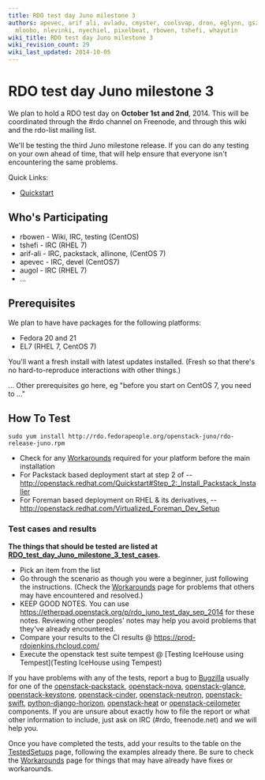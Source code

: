 ```yaml
---
title: RDO test day Juno milestone 3
authors: apevec, arif ali, avladu, cmyster, coolsvap, dron, eglynn, gszasz, mabrams,
  mloobo, nlevinki, nyechiel, pixelbeat, rbowen, tshefi, whayutin
wiki_title: RDO test day Juno milestone 3
wiki_revision_count: 29
wiki_last_updated: 2014-10-05
---
```


# RDO test day Juno milestone 3

We plan to hold a RDO test day on **October 1st and 2nd**, 2014. This will be coordinated through the #rdo channel on Freenode, and through this wiki and the rdo-list mailing list.

We'll be testing the third Juno milestone release. If you can do any testing on your own ahead of time, that will help ensure that everyone isn't encountering the same problems.

Quick Links:

*   [Quickstart](Quickstart)

## Who's Participating

*   rbowen - Wiki, IRC, testing (CentOS)
*   tshefi - IRC (RHEL 7)
*   arif-ali - IRC, packstack, allinone, (CentOS 7)
*   apevec - IRC, devel (CentOS7)
*   augol - IRC (RHEL 7)
*   ...

## Prerequisites

We plan to have have packages for the following platforms:

*   Fedora 20 and 21
*   EL7 (RHEL 7, CentOS 7)

You'll want a fresh install with latest updates installed. (Fresh so that there's no hard-to-reproduce interactions with other things.)

... Other prerequisites go here, eg "before you start on CentOS 7, you need to ..."

## How To Test

    sudo yum install http://rdo.fedorapeople.org/openstack-juno/rdo-release-juno.rpm

*   Check for any [ Workarounds](Workarounds) required for your platform before the main installation
*   For Packstack based deployment start at step 2 of -- <http://openstack.redhat.com/Quickstart#Step_2:_Install_Packstack_Installer>
*   For Foreman based deployment on RHEL & its derivatives, -- <http://openstack.redhat.com/Virtualized_Foreman_Dev_Setup>

### Test cases and results

**The things that should be tested are listed at [RDO_test_day_Juno_milestone_3_test_cases](RDO_test_day_Juno_milestone_3_test_cases).**

*   Pick an item from the list
*   Go through the scenario as though you were a beginner, just following the instructions. (Check the [ Workarounds](Workarounds) page for problems that others may have encountered and resolved.)
*   KEEP GOOD NOTES. You can use <https://etherpad.openstack.org/p/rdo_juno_test_day_sep_2014> for these notes. Reviewing other peoples' notes may help you avoid problems that they've already encountered.
*   Compare your results to the CI results @ <https://prod-rdojenkins.rhcloud.com/>
*   Execute the openstack test suite tempest @ [Testing IceHouse using Tempest](Testing IceHouse using Tempest)

If you have problems with any of the tests, report a bug to [Bugzilla](https://bugzilla.redhat.com) usually for one of the [openstack-packstack](https://bugzilla.redhat.com/enter_bug.cgi?product=RDO&version=18&component=openstack-packstack), [openstack-nova](https://bugzilla.redhat.com/enter_bug.cgi?product=RDO&version=18&component=openstack-nova), [openstack-glance](https://bugzilla.redhat.com/enter_bug.cgi?product=RDO&version=18&component=openstack-glance), [openstack-keystone](https://bugzilla.redhat.com/enter_bug.cgi?product=RDO&version=18&component=openstack-keystone), [openstack-cinder](https://bugzilla.redhat.com/enter_bug.cgi?product=RDO&version=18&component=openstack-cinder), [openstack-neutron](https://bugzilla.redhat.com/enter_bug.cgi?product=RDO&version=18&component=openstack-neutron), [openstack-swift](https://bugzilla.redhat.com/enter_bug.cgi?product=RDO&version=18&component=openstack-swift), [python-django-horizon](https://bugzilla.redhat.com/enter_bug.cgi?product=RDO&version=18&component=python-django-horizon), [openstack-heat](https://bugzilla.redhat.com/enter_bug.cgi?product=RDO&version=18&component=openstack-heat) or [openstack-ceilometer](https://bugzilla.redhat.com/enter_bug.cgi?product=RDO&version=18&component=openstack-ceilometer) components. If you are unsure about exactly how to file the report or what other information to include, just ask on IRC (#rdo, freenode.net) and we will help you.

Once you have completed the tests, add your results to the table on the [TestedSetups](TestedSetups) page, following the examples already there. Be sure to check the [ Workarounds](Workarounds) page for things that may have already have fixes or workarounds.
